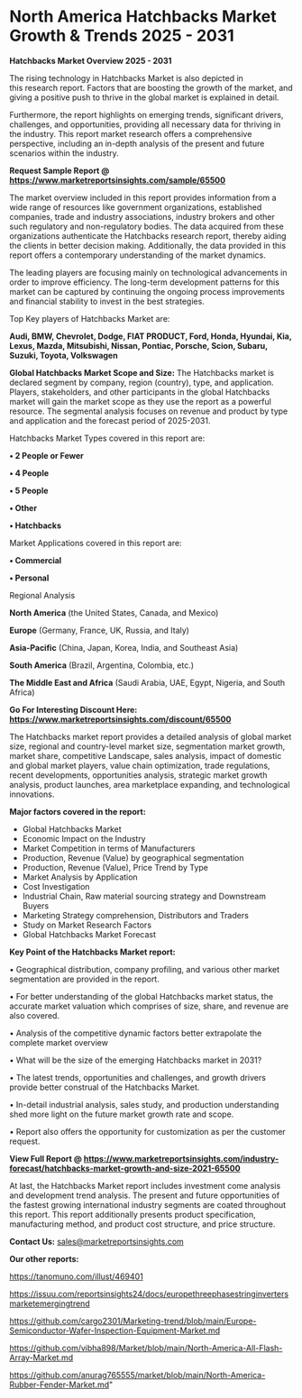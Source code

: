 # North America Hatchbacks Market Growth & Trends 2025 - 2031

<Strong> Hatchbacks Market Overview 2025 - 2031</strong>

The rising technology in Hatchbacks Market is also depicted in this research report. Factors that are boosting the growth of the market, and giving a positive push to thrive in the global market is explained in detail.

Furthermore, the report highlights on emerging trends, significant drivers, challenges, and opportunities, providing all necessary data for thriving in the industry. This report market research offers a comprehensive perspective, including an in-depth analysis of the present and future scenarios within the industry.

<strong>Request Sample Report @ <a href=https://www.marketreportsinsights.com/sample/65500>https://www.marketreportsinsights.com/sample/65500</a></strong>

The market overview included in this report provides information from a wide range of resources like government organizations, established companies, trade and industry associations, industry brokers and other such regulatory and non-regulatory bodies. The data acquired from these organizations authenticate the Hatchbacks research report, thereby aiding the clients in better decision making. Additionally, the data provided in this report offers a contemporary understanding of the market dynamics.

The leading players are focusing mainly on technological advancements in order to improve efficiency. The long-term development patterns for this market can be captured by continuing the ongoing process improvements and financial stability to invest in the best strategies.

Top Key players of Hatchbacks Market are:

<strong>Audi, BMW, Chevrolet, Dodge, FIAT PRODUCT, Ford, Honda, Hyundai, Kia, Lexus, Mazda, Mitsubishi, Nissan, Pontiac, Porsche, Scion, Subaru, Suzuki, Toyota, Volkswagen</strong>

<strong><b>Global Hatchbacks Market Scope and Size:</b></strong>
The Hatchbacks market is declared segment by company, region (country), type, and application. Players, stakeholders, and other participants in the global Hatchbacks market will gain the market scope as they use the report as a powerful resource. The segmental analysis focuses on revenue and product by type and application and the forecast period of 2025-2031.

Hatchbacks Market Types covered in this report are:

<strong>• 2 People or Fewer

• 4 People

• 5 People

• Other

• Hatchbacks</strong>

Market Applications covered in this report are:

<strong>• Commercial

• Personal</strong> 

Regional Analysis

<strong>North America</strong> (the United States, Canada, and Mexico)

<strong>Europe</strong> (Germany, France, UK, Russia, and Italy)

<strong>Asia-Pacific</strong> (China, Japan, Korea, India, and Southeast Asia)

<strong>South America</strong> (Brazil, Argentina, Colombia, etc.)

<strong>The Middle East and Africa</strong> (Saudi Arabia, UAE, Egypt, Nigeria, and South Africa)

<strong>Go For Interesting Discount Here: <a href=https://www.marketreportsinsights.com/discount/65500>https://www.marketreportsinsights.com/discount/65500</a></strong>

The Hatchbacks market report provides a detailed analysis of global market size, regional and country-level market size, segmentation market growth, market share, competitive Landscape, sales analysis, impact of domestic and global market players, value chain optimization, trade regulations, recent developments, opportunities analysis, strategic market growth analysis, product launches, area marketplace expanding, and technological innovations.

<strong><b>Major factors covered in the report:</b></strong>
<ul>
  <li>Global Hatchbacks Market </li>
  <li>Economic Impact on the Industry</li>
  <li>Market Competition in terms of Manufacturers</li>
  <li>Production, Revenue (Value) by geographical segmentation</li>
  <li>Production, Revenue (Value), Price Trend by Type</li>
  <li>Market Analysis by Application</li>
  <li>Cost Investigation</li>
  <li>Industrial Chain, Raw material sourcing strategy and Downstream Buyers</li>
  <li>Marketing Strategy comprehension, Distributors and Traders</li>
  <li>Study on Market Research Factors</li>
  <li>Global Hatchbacks Market Forecast</li>
</ul>

<strong><b>Key Point of the Hatchbacks Market report:</b></strong>

• Geographical distribution, company profiling, and various other market segmentation are provided in the report.

• For better understanding of the global Hatchbacks market status, the accurate market valuation which comprises of size, share, and revenue are also covered.

• Analysis of the competitive dynamic factors better extrapolate the complete market overview

• What will be the size of the emerging Hatchbacks market in 2031?

• The latest trends, opportunities and challenges, and growth drivers provide better construal of the Hatchbacks Market.

• In-detail industrial analysis, sales study, and production understanding shed more light on the future market growth rate and scope.

• Report also offers the opportunity for customization as per the customer request.

<strong><b>View Full Report @ <a href=https://www.marketreportsinsights.com/industry-forecast/hatchbacks-market-growth-and-size-2021-65500>https://www.marketreportsinsights.com/industry-forecast/hatchbacks-market-growth-and-size-2021-65500</a></b></strong>


At last, the Hatchbacks Market report includes investment come analysis and development trend analysis. The present and future opportunities of the fastest growing international industry segments are coated throughout this report. This report additionally presents product specification, manufacturing method, and product cost structure, and price structure.

<strong>Contact Us:</strong>
sales@marketreportsinsights.com

<strong>Our other reports:</strong>

<a href=https://tanomuno.com/illust/469401>https://tanomuno.com/illust/469401</a>

<a href=https://issuu.com/reportsinsights24/docs/europethreephasestringinvertersmarketemergingtrend>https://issuu.com/reportsinsights24/docs/europethreephasestringinvertersmarketemergingtrend</a>

<a href=https://github.com/cargo2301/Marketing-trend/blob/main/Europe-Semiconductor-Wafer-Inspection-Equipment-Market.md>https://github.com/cargo2301/Marketing-trend/blob/main/Europe-Semiconductor-Wafer-Inspection-Equipment-Market.md</a>

<a href=https://github.com/vibha898/Market/blob/main/North-America-All-Flash-Array-Market.md>https://github.com/vibha898/Market/blob/main/North-America-All-Flash-Array-Market.md</a>

<a href=https://github.com/anurag765555/market/blob/main/North-America-Rubber-Fender-Market.md>https://github.com/anurag765555/market/blob/main/North-America-Rubber-Fender-Market.md</a>"
